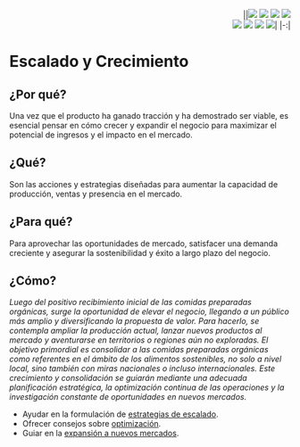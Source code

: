<div align=right>

||[![](https://img.shields.io/badge/-Inicio-FFF?style=flat&logo=Emlakjet&logoColor=black)](/README.md) [![](https://img.shields.io/badge/-Introducción-FFF?style=flat&logo=abbrobotstudio&logoColor=black)](/documentos/intro.md) [![](https://img.shields.io/badge/-Modelos_de_lenguaje-FFF?style=flat&logo=LiveChat&logoColor=black)](/documentos/LLMs.md) [![](https://img.shields.io/badge/-Panorámica-FFF?style=flat&logo=openstreetmap&logoColor=black)](/documentos/panoramica.md)<br>  [![](https://img.shields.io/badge/-Prompts-FFF?style=flat&logo=Proton&logoColor=black)](/documentos/prompts/README.md) [![](https://img.shields.io/badge/-Ing,_de_prompts-FFF?style=flat&logo=googleearthengine&logoColor=black)](/documentos/ingenieriaDePrompts/README.md) [![](https://img.shields.io/badge/-Patrones-FFF?style=flat&logo=textpattern&logoColor=black)](/documentos/ingenieriaDePrompts/patrones/README.md) [![](https://img.shields.io/badge/-Casos_de_uso-FFF?style=flat&logo=gitbook&logoColor=black)](/documentos/casosDeUso/README.md)|
|-:|

</div>

# Escalado y Crecimiento

## ¿Por qué?

Una vez que el producto ha ganado tracción y ha demostrado ser viable, es esencial pensar en cómo crecer y expandir el negocio para maximizar el potencial de ingresos y el impacto en el mercado.

## ¿Qué?

Son las acciones y estrategias diseñadas para aumentar la capacidad de producción, ventas y presencia en el mercado.

## ¿Para qué?

Para aprovechar las oportunidades de mercado, satisfacer una demanda creciente y asegurar la sostenibilidad y éxito a largo plazo del negocio.

## ¿Cómo? 

*Luego del positivo recibimiento inicial de las comidas preparadas orgánicas, surge la oportunidad de elevar el negocio, llegando a un público más amplio y diversificando la propuesta de valor. Para hacerlo, se contempla ampliar la producción actual, lanzar nuevos productos al mercado y aventurarse en territorios o regiones aún no exploradas. El objetivo primordial es consolidar a las comidas preparadas orgánicas como referentes en el ámbito de los alimentos sostenibles, no solo a nivel local, sino también con miras nacionales o incluso internacionales. Este crecimiento y consolidación se guiarán mediante una adecuada planificación estratégica, la optimización continua de las operaciones y la investigación constante de oportunidades en nuevos mercados.*

- Ayudar en la formulación de [estrategias de escalado](estrategiasEscalado.md).
- Ofrecer consejos sobre [optimización](optimizacionOperaciones.md).
- Guiar en la [expansión a nuevos mercados](expansionNuevosMercados.md).

